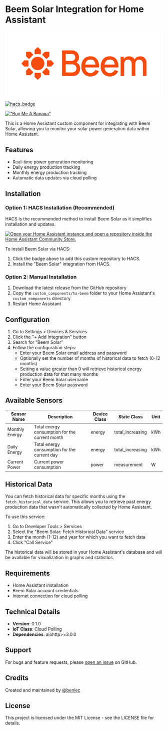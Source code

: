 # Beem Solar Integration for Home Assistant

![Beem Solar](custom_components/ha-beem/brands/logo/logo.png)

[![hacs_badge](https://img.shields.io/badge/HACS-Custom-41BDF5.svg?style=for-the-badge)](https://github.com/hacs/integration)

[!["Buy Me A Banana"](https://www.buymeacoffee.com/assets/img/custom_images/orange_img.png)](https://www.buymeacoffee.com/benlec)

This is a Home Assistant custom component for integrating with Beem Solar, allowing you to monitor your solar power generation data within Home Assistant.

## Features

- Real-time power generation monitoring
- Daily energy production tracking
- Monthly energy production tracking
- Automatic data updates via cloud polling

## Installation

### Option 1: HACS Installation (Recommended)

HACS is the recommended method to install Beem Solar as it simplifies installation and updates.

[![Open your Home Assistant instance and open a repository inside the Home Assistant Community Store.](https://my.home-assistant.io/badges/hacs_repository.svg)](https://my.home-assistant.io/redirect/hacs_repository/?owner=benlec&repository=ha-beem&category=integration)

To install Beem Solar via HACS:

1.  Click the badge above to add this custom repository to HACS.
2.  Install the "Beem Solar" integration from HACS.

### Option 2: Manual Installation

1. Download the latest release from the GitHub repository
2. Copy the `custom_components/ha-beem` folder to your Home Assistant's `custom_components` directory
3. Restart Home Assistant

## Configuration

1. Go to Settings > Devices & Services
2. Click the "+ Add Integration" button
3. Search for "Beem Solar"
4. Follow the configuration steps:
   - Enter your Beem Solar email address and password
   - Optionally set the number of months of historical data to fetch (0-12 months)
   - Setting a value greater than 0 will retrieve historical energy production data for that many months
   - Enter your Beem Solar username
   - Enter your Beem Solar password

## Available Sensors

| Sensor Name | Description | Device Class | State Class | Unit |
|------------|-------------|--------------|-------------|------|
| Monthly Energy | Total energy consumption for the current month | energy | total_increasing | kWh |
| Daily Energy | Total energy consumption for the current day | energy | total_increasing | kWh |
| Current Power | Current power consumption | power | measurement | W |

## Historical Data

You can fetch historical data for specific months using the `fetch_historical_data` service. This allows you to retrieve past energy production data that wasn't automatically collected by Home Assistant.

To use this service:
1. Go to Developer Tools > Services
2. Select the "Beem Solar: Fetch Historical Data" service
3. Enter the month (1-12) and year for which you want to fetch data
4. Click "Call Service"

The historical data will be stored in your Home Assistant's database and will be available for visualization in graphs and statistics.

## Requirements

- Home Assistant installation
- Beem Solar account credentials
- Internet connection for cloud polling

## Technical Details

- **Version**: 0.1.0
- **IoT Class**: Cloud Polling
- **Dependencies**: aiohttp>=3.0.0

## Support

For bugs and feature requests, please [open an issue](https://github.com/benlec/ha-beem/issues) on GitHub.

## Credits

Created and maintained by [@benlec](https://github.com/benlec)

## License

This project is licensed under the MIT License - see the LICENSE file for details.